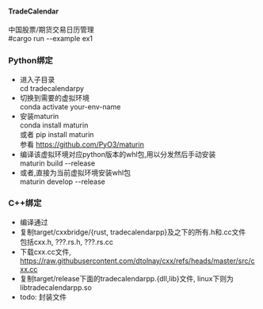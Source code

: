 #### TradeCalendar
中国股票/期货交易日历管理  
#cargo run --example ex1

### Python绑定
- 进入子目录  
cd tradecalendarpy
- 切换到需要的虚拟环境  
conda activate your-env-name
- 安装maturin  
conda install maturin  
或者 pip install maturin  
参看 https://github.com/PyO3/maturin
- 编译该虚拟环境对应python版本的whl包,用以分发然后手动安装  
maturin build --release
- 或者,直接为当前虚拟环境安装whl包  
maturin develop --release
### C++绑定
- 编译通过
- 复制target/cxxbridge/{rust, tradecalendarpp}及之下的所有.h和.cc文件  
  包括cxx.h, ???.rs.h, ???.rs.cc  
- 下载cxx.cc文件,   
  https://raw.githubusercontent.com/dtolnay/cxx/refs/heads/master/src/cxx.cc
- 复制target/release下面的tradecalendarpp.{dll,lib}文件, linux下则为libtradecalendarpp.so
- todo: 封装文件